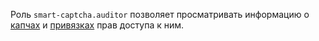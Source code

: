 Роль `smart-captcha.auditor` позволяет просматривать информацию о [капчах](../../smartcaptcha/concepts/validation.md) и [привязках](../../iam/concepts/access-control/index.md#access-bindings) прав доступа к ним.
